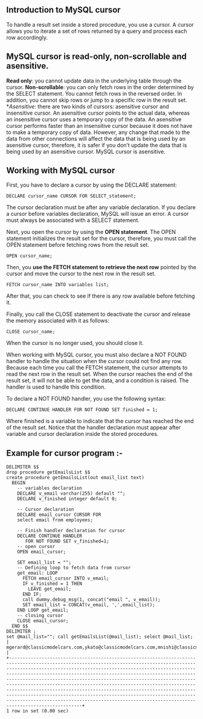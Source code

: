 ## Introduction to MySQL cursor

To handle a result set inside a stored procedure, you use a cursor. A cursor allows you to iterate a set of rows returned by a query and process each row accordingly.

## MySQL cursor is read-only, non-scrollable and asensitive.

**Read only**: you cannot update data in the underlying table through the cursor.
**Non-scrollable**: you can only fetch rows in the order determined by the SELECT statement. You cannot fetch rows in the reversed order. In addition, you cannot skip rows or jump to a specific row in the result set.
**Asensitive*: there are two kinds of cursors: asensitive cursor and insensitive cursor. An asensitive cursor points to the actual data, whereas an insensitive cursor uses a temporary copy of the data. An asensitive cursor performs faster than an insensitive cursor because it does not have to make a temporary copy of data. However, any change that made to the data from other connections will affect the data that is being used by an asensitive cursor, therefore, it is safer if you don’t update the data that is being used by an asensitive cursor. MySQL cursor is asensitive.

## Working with MySQL cursor

First, you have to declare a cursor by using the DECLARE statement:

```mysql
DECLARE cursor_name CURSOR FOR SELECT_statement;
```

The cursor declaration must be after any variable declaration. If you declare a cursor before variables declaration, MySQL will issue an error. A cursor must always be associated with a SELECT statement.

Next, you open the cursor by using the **OPEN statement**. The OPEN statement initializes the result set for the cursor, therefore, 
you must call the OPEN statement before fetching rows from the result set.
```mysql
OPEN cursor_name;
```

Then, you **use the FETCH statement to retrieve the next row** pointed by the cursor and move the cursor to the next row in the result set.
```mysql
FETCH cursor_name INTO variables list;
```

After that, you can check to see if there is any row available before fetching it.

Finally, you call the CLOSE statement to deactivate the cursor and release the memory associated with it as follows:
```mysql
CLOSE cursor_name;
```

When the cursor is no longer used, you should close it.

When working with MySQL cursor, you must also declare a NOT FOUND handler to handle the situation when the cursor could not find any row. Because each time you call the FETCH statement, the cursor attempts to read the next row in the result set. When the cursor reaches the end of the result set, it will not be able to get the data, and a condition is raised. The handler is used to handle this condition.

To declare a NOT FOUND handler, you use the following syntax:
```mysql
DECLARE CONTINUE HANDLER FOR NOT FOUND SET finished = 1;
```

Where finished is a variable to indicate that the cursor has reached the end of the result set. Notice that the handler 
declaration must appear after variable and cursor declaration inside the stored procedures.

## Example for cursor program :-

```mysql
DELIMITER $$
drop procedure getEmailsList $$
create procedure getEmailsList(out email_list text)
  BEGIN
    -- variables declaration
    DECLARE v_email varchar(255) default "";
    DECLARE v_finished integer default 0;
    
    -- Cursor declaration
    DECLARE email_cursor CURSOR FOR 
    select email from employees;
    
    -- Finish handler declaration for cursor
    DECLARE CONTINUE HANDLER
       FOR NOT FOUND SET v_finished=1;
    -- open cursor   
    OPEN email_cursor;
    
    SET email_list = "";
    -- Defining loop to fetch data from cursor
    get_email: LOOP
      FETCH email_cursor INTO v_email;
      IF v_finished = 1 THEN
        LEAVE get_email;
      END IF;
      call dummy.debug_msg(1, concat("email ", v_email));
      SET email_list = CONCAT(v_email, ',',email_list);
    END LOOP get_email;
    -- closing cursor
    CLOSE email_cursor;
  END $$
DELIMITER ;
set @mail_list=""; call getEmailsList(@mail_list); select @mail_list;
| mgerard@classicmodelcars.com,ykato@classicmodelcars.com,mnishi@classicmodelcars.com,tking@classicmodelcars.com,pmarsh@classicmodelcars.com,afixter@classicmodelcars.com,bjones@classicmodelcars.com,lbott@classicmodelcars.com,pcastillo@classicmodelcars.com,ghernande@classicmodelcars.com,lbondur@classicmodelcars.com,gvanauf@classicmodelcars.com,ftseng@classicmodelcars.com,spatterson@classicmodelcars.com,jfirrelli@classicmodelcars.com,lthompson@classicmodelcars.com,ljennings@classicmodelcars.com,abow@classicmodelcars.com,gbondur@classicmodelcars.com,wpatterson@classicmodelcars.com,jfirrelli@classicmodelcars.com,mp@test.com,dmurphy@classicmodelcars.com, |
+---------------------------------------------------------------------------------------------------------------------------------------------------------------------------------------------------------------------------------------------------------------------------------------------------------------------------------------------------------------------------------------------------------------------------------------------------------------------------------------------------------------------------------------------------------------------------------------------------------------------------------------------------------------------------------+
1 row in set (0.00 sec)
```

